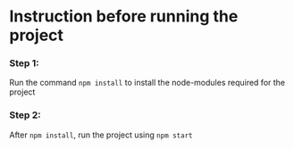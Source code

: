 # Instruction before running the project

### Step 1: 
Run the command ``npm install`` to install the node-modules required for the project

### Step 2: 
After ``npm install``, run the project using ``npm start``
